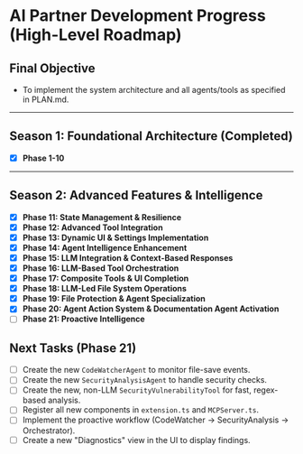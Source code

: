 # AI Partner Development Progress (High-Level Roadmap)

## Final Objective
- To implement the system architecture and all agents/tools as specified in PLAN.md.

---

## Season 1: Foundational Architecture (Completed)
- [x] **Phase 1-10**

---

## Season 2: Advanced Features & Intelligence

- [x] **Phase 11: State Management & Resilience**
- [x] **Phase 12: Advanced Tool Integration**
- [x] **Phase 13: Dynamic UI & Settings Implementation**
- [x] **Phase 14: Agent Intelligence Enhancement**
- [x] **Phase 15: LLM Integration & Context-Based Responses**
- [x] **Phase 16: LLM-Based Tool Orchestration**
- [x] **Phase 17: Composite Tools & UI Completion**
- [x] **Phase 18: LLM-Led File System Operations**
- [x] **Phase 19: File Protection & Agent Specialization**
- [x] **Phase 20: Agent Action System & Documentation Agent Activation**
- [ ] **Phase 21: Proactive Intelligence**

## Next Tasks (Phase 21)
- [ ] Create the new `CodeWatcherAgent` to monitor file-save events.
- [ ] Create the new `SecurityAnalysisAgent` to handle security checks.
- [ ] Create the new, non-LLM `SecurityVulnerabilityTool` for fast, regex-based analysis.
- [ ] Register all new components in `extension.ts` and `MCPServer.ts`.
- [ ] Implement the proactive workflow (CodeWatcher -> SecurityAnalysis -> Orchestrator).
- [ ] Create a new "Diagnostics" view in the UI to display findings.
